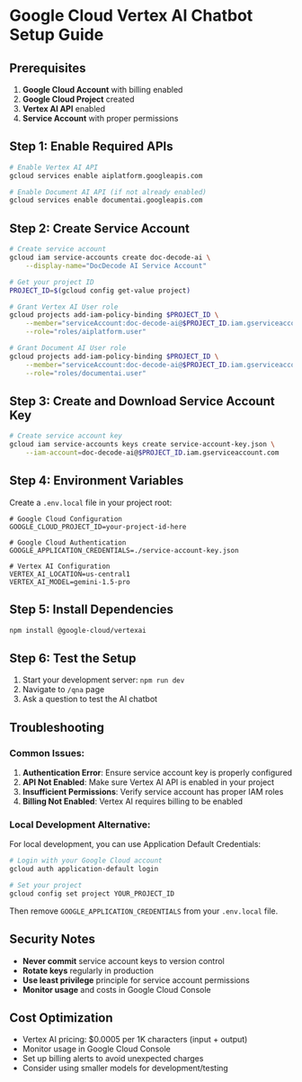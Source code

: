 # Google Cloud Vertex AI Chatbot Setup Guide

## Prerequisites

1. **Google Cloud Account** with billing enabled
2. **Google Cloud Project** created
3. **Vertex AI API** enabled
4. **Service Account** with proper permissions

## Step 1: Enable Required APIs

```bash
# Enable Vertex AI API
gcloud services enable aiplatform.googleapis.com

# Enable Document AI API (if not already enabled)
gcloud services enable documentai.googleapis.com
```

## Step 2: Create Service Account

```bash
# Create service account
gcloud iam service-accounts create doc-decode-ai \
    --display-name="DocDecode AI Service Account"

# Get your project ID
PROJECT_ID=$(gcloud config get-value project)

# Grant Vertex AI User role
gcloud projects add-iam-policy-binding $PROJECT_ID \
    --member="serviceAccount:doc-decode-ai@$PROJECT_ID.iam.gserviceaccount.com" \
    --role="roles/aiplatform.user"

# Grant Document AI User role
gcloud projects add-iam-policy-binding $PROJECT_ID \
    --member="serviceAccount:doc-decode-ai@$PROJECT_ID.iam.gserviceaccount.com" \
    --role="roles/documentai.user"
```

## Step 3: Create and Download Service Account Key

```bash
# Create service account key
gcloud iam service-accounts keys create service-account-key.json \
    --iam-account=doc-decode-ai@$PROJECT_ID.iam.gserviceaccount.com
```

## Step 4: Environment Variables

Create a `.env.local` file in your project root:

```env
# Google Cloud Configuration
GOOGLE_CLOUD_PROJECT_ID=your-project-id-here

# Google Cloud Authentication
GOOGLE_APPLICATION_CREDENTIALS=./service-account-key.json

# Vertex AI Configuration
VERTEX_AI_LOCATION=us-central1
VERTEX_AI_MODEL=gemini-1.5-pro
```

## Step 5: Install Dependencies

```bash
npm install @google-cloud/vertexai
```

## Step 6: Test the Setup

1. Start your development server: `npm run dev`
2. Navigate to `/qna` page
3. Ask a question to test the AI chatbot

## Troubleshooting

### Common Issues:

1. **Authentication Error**: Ensure service account key is properly configured
2. **API Not Enabled**: Make sure Vertex AI API is enabled in your project
3. **Insufficient Permissions**: Verify service account has proper IAM roles
4. **Billing Not Enabled**: Vertex AI requires billing to be enabled

### Local Development Alternative:

For local development, you can use Application Default Credentials:

```bash
# Login with your Google Cloud account
gcloud auth application-default login

# Set your project
gcloud config set project YOUR_PROJECT_ID
```

Then remove `GOOGLE_APPLICATION_CREDENTIALS` from your `.env.local` file.

## Security Notes

- **Never commit** service account keys to version control
- **Rotate keys** regularly in production
- **Use least privilege** principle for service account permissions
- **Monitor usage** and costs in Google Cloud Console

## Cost Optimization

- Vertex AI pricing: $0.0005 per 1K characters (input + output)
- Monitor usage in Google Cloud Console
- Set up billing alerts to avoid unexpected charges
- Consider using smaller models for development/testing

